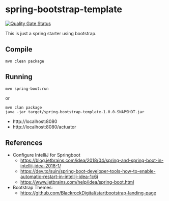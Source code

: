 # spring-bootstrap-template

[![Quality Gate Status](https://sonarcloud.io/api/project_badges/measure?project=spring-bootstrap-template&metric=alert_status)](https://sonarcloud.io/summary/new_code?id=spring-bootstrap-template)

This is just a spring starter using bootstrap.

## Compile
```
mvn clean package
```

## Running
```
mvn spring-boot:run
``` 
or 
```
mvn clan package
java -jar target/spring-bootstrap-template-1.0.0-SNAPSHOT.jar
```

* http://localhost:8080
* http://localhost:8080/actuator

## References

* Configure IntelliJ for Springboot 
    * https://blog.jetbrains.com/idea/2018/04/spring-and-spring-boot-in-intellij-idea-2018-1/
    * https://dev.to/suin/spring-boot-developer-tools-how-to-enable-automatic-restart-in-intellij-idea-1c6i
    * https://www.jetbrains.com/help/idea/spring-boot.html
* Bootstrap Themes: 
    * https://github.com/BlackrockDigital/startbootstrap-landing-page
